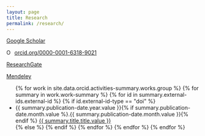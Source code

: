 ```yaml
---
layout: page
title: Research
permalink: /research/
---
```


[Google Scholar](https://scholar.google.de/citations?user=GQKhhkMAAAAJ&hl=en)

<a href="https://orcid.org/0000-0001-6318-9021" target="orcid.widget" rel="noopener noreferrer" style="vertical-align:top;"><img src="https://orcid.org/sites/default/files/images/orcid_16x16.png" style="width:1em;margin-right:.5em;" alt="ORCID iD icon">orcid.org/0000-0001-6318-9021</a>

[ResearchGate](https://www.researchgate.net/profile/Diogo_Aguiam)

[Mendeley](https://www.mendeley.com/profiles/diogo-aguiam/)


<ul>
{% for work in site.data.orcid.activities-summary.works.group  %}
    {% for summary in work.work-summary  %}
    <!-- <li>Title: {{ summary | jsonify }}</li> -->
        {% for id in summary.external-ids.external-id  %}
            {% if id.external-id-type == "doi" %}
                <li>{{ summary.publication-date.year.value  }}{% if summary.publication-date.month.value %}.{{ summary.publication-date.month.value  }}{% endif %}
                <a href="https://doi.org/{{ id.external-id-value  }}">{{ summary.title.title.value  }}</a></li>
            {% else %}
                <!-- <li>asda{{ summary.title.title.value  }}</li> -->
            {% endif %}
    {% endfor %} 
  {% endfor %} 
{% endfor %}   
</ul>

<!-- 
<script src="https://rss.bloople.net/?url=http%3A%2F%2Fwww.feed43.com%2F7358332828027066.xml&showtitle=false&striphtml=true&type=js"></script> -->
<!-- 
---

Special thanks to the free RSS services:

[RSS 2 HTML](http://rss.bloople.net/)

[Feed43](http://www.feed43.com/)

RSS Google Scholar articles from [tutorial](https://nsaunders.wordpress.com/2010/06/17/create-your-own-google-scholar-rss-feed/) -->
